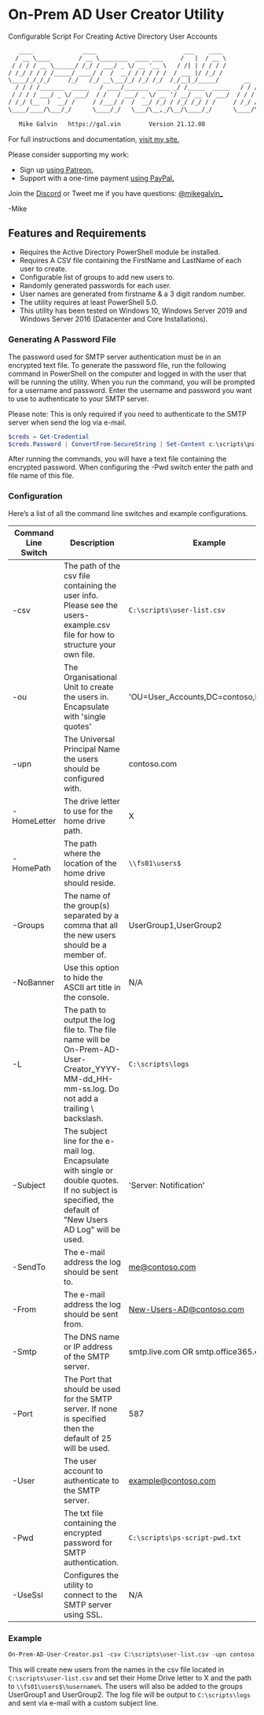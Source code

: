 # On-Prem AD User Creator Utility

Configurable Script For Creating Active Directory User Accounts

``` txt
   ____              ____                         ___    ____                               
  / __ \____        / __ \________  ____ ___     /   |  / __ \                              
 / / / / __ \______/ /_/ / ___/ _ \/ __ '__ \   / /| | / / / /                              
/ /_/ / / / /_____/ ____/ /  /  __/ / / / / /  / ___ |/ /_/ /                               
\____/_/_/_/     /_/   /_/ __\___/_/ /_/ /_/  /_/__|_/_____/       __  ____  _ ___ __       
  / / / /_______  _____   / ____/_______  ____ _/ /_____  _____   / / / / /_(_) (_) /___  __
 / / / / ___/ _ \/ ___/  / /   / ___/ _ \/ __ '/ __/ __ \/ ___/  / / / / __/ / / / __/ / / /
/ /_/ (__  )  __/ /     / /___/ /  /  __/ /_/ / /_/ /_/ / /     / /_/ / /_/ / / / /_/ /_/ / 
\____/____/\___/_/      \____/_/   \___/\__,_/\__/\____/_/      \____/\__/_/_/_/\__/\__, /  
                                                                                   /____/   
   Mike Galvin   https://gal.vin        Version 21.12.08
```

For full instructions and documentation, [visit my site.](https://gal.vin/posts/powershell-create-ad-users-from-csv)

Please consider supporting my work:

* Sign up [using Patreon.](https://www.patreon.com/mikegalvin)
* Support with a one-time payment [using PayPal.](https://www.paypal.me/digressive)

Join the [Discord](http://discord.gg/5ZsnJ5k) or Tweet me if you have questions: [@mikegalvin_](https://twitter.com/mikegalvin_)

-Mike

## Features and Requirements

* Requires the Active Directory PowerShell module be installed.
* Requires A CSV file containing the FirstName and LastName of each user to create.
* Configurable list of groups to add new users to.
* Randomly generated passwords for each user.
* User names are generated from firstname & a 3 digit random number.
* The utility requires at least PowerShell 5.0.
* This utility has been tested on Windows 10, Windows Server 2019 and Windows Server 2016 (Datacenter and Core Installations).

### Generating A Password File

The password used for SMTP server authentication must be in an encrypted text file. To generate the password file, run the following command in PowerShell on the computer and logged in with the user that will be running the utility. When you run the command, you will be prompted for a username and password. Enter the username and password you want to use to authenticate to your SMTP server.

Please note: This is only required if you need to authenticate to the SMTP server when send the log via e-mail.

``` powershell
$creds = Get-Credential
$creds.Password | ConvertFrom-SecureString | Set-Content c:\scripts\ps-script-pwd.txt
```

After running the commands, you will have a text file containing the encrypted password. When configuring the -Pwd switch enter the path and file name of this file.

### Configuration

Here’s a list of all the command line switches and example configurations.

| Command Line Switch | Description | Example |
| ------------------- | ----------- | ------- |
| -csv | The path of the csv file containing the user info. Please see the users-example.csv file for how to structure your own file. | ```C:\scripts\user-list.csv``` |
| -ou | The Organisational Unit to create the users in. Encapsulate with 'single quotes' | 'OU=User_Accounts,DC=contoso,DC=com' |
| -upn | The Universal Principal Name the users should be configured with. | contoso.com |
| -HomeLetter | The drive letter to use for the home drive path. | X |
| -HomePath | The path where the location of the home drive should reside. | ```\\fs01\users$``` |
| -Groups | The name of the group(s) separated by a comma that all the new users should be a member of. | UserGroup1,UserGroup2
| -NoBanner | Use this option to hide the ASCII art title in the console. | N/A |
| -L | The path to output the log file to. The file name will be On-Prem-AD-User-Creator_YYYY-MM-dd_HH-mm-ss.log. Do not add a trailing \ backslash. | ```C:\scripts\logs``` |
| -Subject | The subject line for the e-mail log. Encapsulate with single or double quotes. If no subject is specified, the default of "New Users AD Log" will be used. | 'Server: Notification' |
| -SendTo | The e-mail address the log should be sent to. | me@contoso.com |
| -From | The e-mail address the log should be sent from. | New-Users-AD@contoso.com |
| -Smtp | The DNS name or IP address of the SMTP server. | smtp.live.com OR smtp.office365.com |
| -Port | The Port that should be used for the SMTP server. If none is specified then the default of 25 will be used. | 587 |
| -User | The user account to authenticate to the SMTP server. | example@contoso.com |
| -Pwd | The txt file containing the encrypted password for SMTP authentication. | ```C:\scripts\ps-script-pwd.txt``` |
| -UseSsl | Configures the utility to connect to the SMTP server using SSL. | N/A |

### Example

``` txt
On-Prem-AD-User-Creator.ps1 -csv C:\scripts\user-list.csv -upn contoso.com -ou 'OU=User_Accounts,DC=contoso,DC=com' -HomeLetter X -HomePath \\fs01\users$ -Groups UserGroup1,UserGroup2 -L C:\scripts\logs -Subject 'Server: New Users Log' -SendTo me@contoso.com -From New-Users-AD@contoso.com -Smtp smtp.outlook.com -User user@contoso.com -Pwd C:\scripts\ps-script-pwd.txt -UseSsl
```

This will create new users from the names in the csv file located in ```C:\scripts\user-list.csv``` and set their Home Drive letter to X and the path to ```\\fs01\users$\%username%```. The users will also be added to the groups UserGroup1 and UserGroup2. The log file will be output to ```C:\scripts\logs``` and sent via e-mail with a custom subject line.
